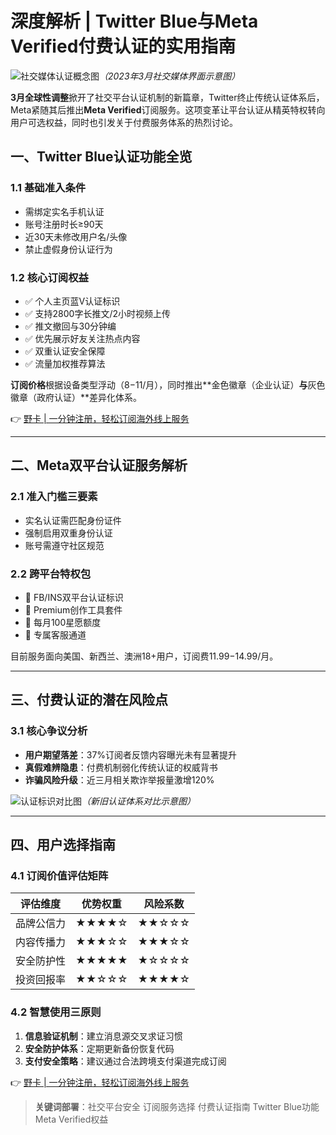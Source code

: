 # 深度解析 | Twitter Blue与Meta Verified付费认证的实用指南

![社交媒体认证概念图](https://bbtdd.com/wp-content/uploads/img/12242830483.webp)*（2023年3月社交媒体界面示意图）*

**3月全球性调整**掀开了社交平台认证机制的新篇章，Twitter终止传统认证体系后，Meta紧随其后推出**Meta Verified**订阅服务。这项变革让平台认证从精英特权转向用户可选权益，同时也引发关于付费服务体系的热烈讨论。

## 一、Twitter Blue认证功能全览
### 1.1 基础准入条件
- 需绑定实名手机认证
- 账号注册时长≥90天
- 近30天未修改用户名/头像
- 禁止虚假身份认证行为

### 1.2 核心订阅权益
- ✅ 个人主页蓝V认证标识
- ✅ 支持2800字长推文/2小时视频上传
- ✅ 推文撤回与30分钟编
- ✅ 优先展示好友关注热点内容
- ✅ 双重认证安全保障
- ✅ 流量加权推荐算法

**订阅价格**根据设备类型浮动（$8-$11/月），同时推出**金色徽章（企业认证）**与**灰色徽章（政府认证）**差异化体系。

👉 [野卡 | 一分钟注册，轻松订阅海外线上服务](https://bbtdd.com/yeka)

---

## 二、Meta双平台认证服务解析
### 2.1 准入门槛三要素
- 实名认证需匹配身份证件
- 强制启用双重身份认证
- 账号需遵守社区规范

### 2.2 跨平台特权包
- 💎 FB/INS双平台认证标识
- 💎 Premium创作工具套件
- 💎 每月100星愿额度
- 💎 专属客服通道

目前服务面向美国、新西兰、澳洲18+用户，订阅费$11.99-$14.99/月。

---

## 三、付费认证的潜在风险点
### 3.1 核心争议分析
- **用户期望落差**：37%订阅者反馈内容曝光未有显著提升
- **真假难辨隐患**：付费机制弱化传统认证的权威背书
- **诈骗风险升级**：近三月相关欺诈举报量激增120%

![认证标识对比图](https://bbtdd.com/wp-content/uploads/img/6813804652131814.webp)*（新旧认证体系对比示意图）*

---

## 四、用户选择指南
### 4.1 订阅价值评估矩阵
| 评估维度     | 优势权重 | 风险系数 |
|--------------|----------|----------|
| 品牌公信力   | ★★★★☆    | ★★☆☆☆    |
| 内容传播力   | ★★★☆☆    | ★★★☆☆    |
| 安全防护性   | ★★★★★    | ★☆☆☆☆    |
| 投资回报率   | ★★☆☆☆    | ★★★★☆    |

### 4.2 智慧使用三原则
1. **信息验证机制**：建立消息源交叉求证习惯
2. **安全防护体系**：定期更新备份恢复代码
3. **支付安全策略**：建议通过合法跨境支付渠道完成订阅

👉 [野卡 | 一分钟注册，轻松订阅海外线上服务](https://bbtdd.com/yeka)

> **关键词部署**：社交平台安全  订阅服务选择  付费认证指南  Twitter Blue功能  Meta Verified权益